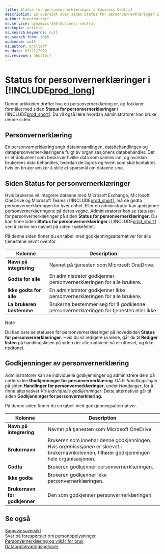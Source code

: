 ```yaml
---
title: Status for personvernerklæringer i Business Central
description: En oversikt over siden Status for personvernerklæringer i Business Central
author: brentholtorf
ms.service: dynamics-365-business-central
ms.topic: article
ms.search.keywords: null
ms.search.form: 1565
audience: null
ms.author: bholtorf
ms.date: 07/21/2022
ms.reviewer: bholtorf
---
```


# Status for personvernerklæringer i [!INCLUDE[prod_long](includes/prod_long.md)]

Denne artikkelen drøfter hva en personvernerklæring er, og forklarer formålet med siden **Status for personvernerklæringer** i [!INCLUDE[prod_short](includes/prod_short.md)]. Du vil også lære hvordan administratorer kan bruke denne siden.

## Personvernerklæring

En personvernerklæring angir datainnsamlingen, databehandlingen og datapersonvernerklæringene fulgt av organisasjonens databehandler. Det er et dokument som beskriver hvilke data som samles inn, og hvordan brukerens data behandles, hvordan de lagres og hvem som skal kontaktes hvis en bruker ønsker å stille et spørsmål om dataene sine. 

## Siden Status for personvernerklæringer

Hvis brukerne vil integrere dataene med Microsoft Exchange, Microsoft OneDrive og Microsoft Teams i [!INCLUDE[prod_short](includes/prod_short.md)], må de godta personvernerklæringen for hver enhet. Eller en administrator kan godkjenne personvernerklæringene på deres vegne. Administratorer kan se statusen for personvernerklæringer på siden **Status for personvernerklæringer**. Du kan finne siden **Status for personvernerklæringer** i [!INCLUDE[prod_short](includes/prod_short.md)] ved å skrive inn navnet på siden i søkefeltet.  

På denne siden finner du en tabell med godkjenningsalternativer for alle tjenestene nevnt ovenfor. 

| Kolonne | Description |
| ----------- | ----------- | 
| **Navn på integrering** | Navnet på tjenesten som Microsoft OneDrive. |
| **Godta for alle** | En administrator godkjenner personvernerklæringen for alle brukere. |
| **Ikke godta for alle** | En administrator godkjenner ikke personvernerklæringen for alle brukere. |
| **La brukeren bestemme** | Brukerne bestemmer seg for å godkjenne personvernerklæringen for tjenesten eller ikke. |

> [!NOTE]
> Du kan bare se statusen for personvernerklæringer på hovedsiden **Status for personvernerklæringer**. Hvis du vil redigere svarene, går du til **Rediger listen** på handlingslinjen på siden der alternativene nå er uthevet, og ikke nedtonet.

## Godkjenninger av personvernerklæring

Administratorer kan se individuelle godkjenninger og administrere dem på undersiden **Godkjenninger for personvernerklæring**. Gå til *handlingslinjen* på siden **Handlinger for personvernerklæringer**, under *Handlinger*, for å finne alternativet *Vis individuelle godkjenninger*. Dette alternativet går til siden **Godkjenninger for personvernerklæring**.<br>

På denne siden finner du en tabell med godkjenningsalternativer. 

| Kolonne | Description |
| ----------- | ----------- | 
| **Navn på integrering** | Navnet på tjenesten som Microsoft OneDrive. |
| **Brukernavn** | Brukeren som innehar denne godkjenningen. Hvis *organisasjonen* er skrevet i brukernavnkolonnen, tilhører godkjenningen hele organisasjonen. 
| **Godta** | Brukeren godkjenner personvernerklæringen. |
| **Ikke godta** | Brukeren godkjenner ikke personvernerklæringen. |
| **Brukernavn for godkjenner** | Den som godkjenner personvernerklæringen. |

## Se også

[Samsvarsoversikt  ](/dynamics365/business-central/compliance/compliance-overview)  
[Svar på forespørsler om personopplysninger  ](/dynamics365/business-central/admin-responding-to-requests-about-personal-data)  
[Personvernerklæring og vilkår for bruk ](/dynamics365/business-central/dev-itpro/developer/readiness/readiness-checklist-i-privacypolicy-termsofuse)  
[Dataoppbevaringspolicyer](/dynamics365-release-plan/2020wave2/smb/dynamics365-business-central/define-retention-policies) 
